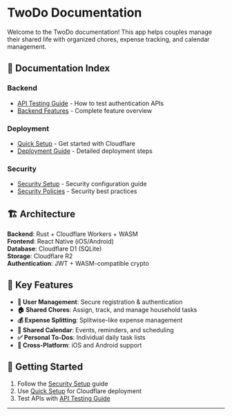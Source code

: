 # TwoDo Documentation

Welcome to the TwoDo documentation! This app helps couples manage their shared life with organized chores, expense tracking, and calendar management.

## 📖 Documentation Index

### Backend
- [API Testing Guide](backend/API_TESTING.md) - How to test authentication APIs
- [Backend Features](backend/BACKEND_FEATURES.md) - Complete feature overview

### Deployment  
- [Quick Setup](deployment/QUICK_SETUP.md) - Get started with Cloudflare
- [Deployment Guide](deployment/deploy-guide.md) - Detailed deployment steps

### Security
- [Security Setup](security/SECURITY_SETUP.md) - Security configuration guide
- [Security Policies](security/SECURITY.md) - Security best practices

## 🏗️ Architecture

**Backend**: Rust + Cloudflare Workers + WASM  
**Frontend**: React Native (iOS/Android)  
**Database**: Cloudflare D1 (SQLite)  
**Storage**: Cloudflare R2  
**Authentication**: JWT + WASM-compatible crypto

## 🎯 Key Features

- **👥 User Management**: Secure registration & authentication
- **🏠 Shared Chores**: Assign, track, and manage household tasks
- **💰 Expense Splitting**: Splitwise-like expense management
- **📅 Shared Calendar**: Events, reminders, and scheduling
- **✅ Personal To-Dos**: Individual daily task lists
- **📱 Cross-Platform**: iOS and Android support

## 🚀 Getting Started

1. Follow the [Security Setup](security/SECURITY_SETUP.md) guide
2. Use [Quick Setup](deployment/QUICK_SETUP.md) for Cloudflare deployment
3. Test APIs with [API Testing Guide](backend/API_TESTING.md)

---
